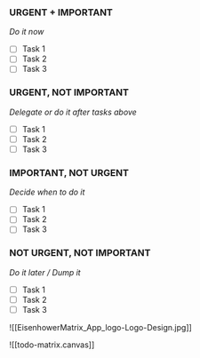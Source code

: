 ### URGENT + IMPORTANT
*Do it now*
- [ ] Task 1
- [ ] Task 2
- [ ] Task 3

### URGENT, NOT IMPORTANT
*Delegate or do it after tasks above*
- [ ] Task 1
- [ ] Task 2
- [ ] Task 3

### IMPORTANT, NOT URGENT
*Decide when to do it*
- [ ] Task 1
- [ ] Task 2
- [ ] Task 3

### NOT URGENT, NOT IMPORTANT
*Do it later / Dump it*
- [ ] Task 1
- [ ] Task 2
- [ ] Task 3

![[EisenhowerMatrix_App_logo-Logo-Design.jpg]]


![[todo-matrix.canvas]]